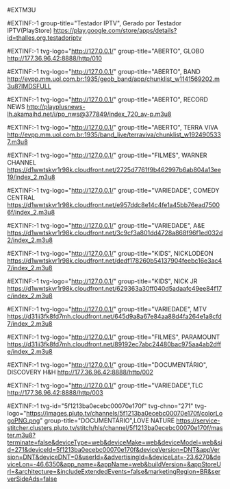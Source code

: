 #EXTM3U

#EXTINF:-1 group-title="Testador IPTV", Gerado por Testador IPTV(PlayStore)
https://play.google.com/store/apps/details?id=thalles.org.testadoriptv

#EXTINF:-1 tvg-logo="http://127.0.0.1/" group-title="ABERTO", GLOBO
http://177.36.96.42:8888/http/010

#EXTINF:-1 tvg-logo="http://127.0.0.1/" group-title="ABERTO", BAND
http://evpp.mm.uol.com.br:1935/geob_band/app/chunklist_w1141569202.m3u8?IMDSFULL

#EXTINF:-1 tvg-logo="http://127.0.0.1/" group-title="ABERTO", RECORD NEWS
http://playplusnews-lh.akamaihd.net/i/pp_nws@377849/index_720_av-p.m3u8

#EXTINF:-1 tvg-logo="http://127.0.0.1/" group-title="ABERTO", TERRA VIVA
http://evpp.mm.uol.com.br:1935/band_live/terraviva/chunklist_w1924905337.m3u8

#EXTINF:-1 tvg-logo="http://127.0.0.1/" group-title="FILMES", WARNER CHANNEL
https://d1wwtskvr1r98k.cloudfront.net/2725d7761f9b462997b6ab804a13ee19/index_2.m3u8

#EXTINF:-1 tvg-logo="http://127.0.0.1/" group-title="VARIEDADE", COMEDY CENTRAL
https://d1wwtskvr1r98k.cloudfront.net/e957ddc8e14c4fe1a45bb76ead75006f/index_2.m3u8

#EXTINF:-1 tvg-logo="http://127.0.0.1/" group-title="VARIEDADE", A&E
https://d1wwtskvr1r98k.cloudfront.net/3c9cf3a801dd4728a868f96f1ed032d2/index_2.m3u8

#EXTINF:-1 tvg-logo="http://127.0.0.1/" group-title="KIDS", NICKLODEON
https://d1wwtskvr1r98k.cloudfront.net/dedf178260b54137904feebc16e3ac47/index_2.m3u8

#EXTINF:-1 tvg-logo="http://127.0.0.1/" group-title="KIDS", NICK JR
https://d1wwtskvr1r98k.cloudfront.net/629363a30ff040d5adaafc49ee84f17c/index_2.m3u8

#EXTINF:-1 tvg-logo="http://127.0.0.1/" group-title="VARIEDADE", MTV
https://d31ii3fk8fd7mh.cloudfront.net/645d9a8a67e84aa88d4fa264e1a8cfd7/index_2.m3u8

#EXTINF:-1 tvg-logo="http://127.0.0.1/" group-title="FILMES", PARAMOUNT
https://d31ii3fk8fd7mh.cloudfront.net/89192ec7abc24480bac975aa4ab2dffe/index_2.m3u8

#EXTINF:-1 tvg-logo="http://127.0.0.1/" group-title="DOCUMENTÁRIO", DISCOVERY H&H
http://177.36.96.42:8888/http/002

#EXTINF:-1 tvg-logo="http://127.0.0.1/" group-title="VARIEDADE",TLC
http://177.36.96.42:8888/http/003

#EXTINF:-1 tvg-id="5f1213ba0ecebc00070e170f" tvg-chno="271" tvg-logo="https://images.pluto.tv/channels/5f1213ba0ecebc00070e170f/colorLogoPNG.png" group-title="DOCUMENTÁRIO",LOVE NATURE
https://service-stitcher.clusters.pluto.tv/stitch/hls/channel/5f1213ba0ecebc00070e170f/master.m3u8?terminate=false&deviceType=web&deviceMake=web&deviceModel=web&sid=271&deviceId=5f1213ba0ecebc00070e170f&deviceVersion=DNT&appVersion=DNT&deviceDNT=0&userId=&advertisingId=&deviceLat=-23.6270&deviceLon=-46.6350&app_name=&appName=web&buildVersion=&appStoreUrl=&architecture=&includeExtendedEvents=false&marketingRegion=BR&serverSideAds=false


